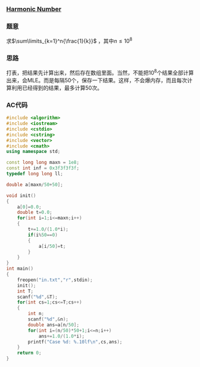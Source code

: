 ### [Harmonic Number](https://vjudge.net/problem/LightOJ-1234)

### 题意

求$\sum\limits_{k=1}^n{\frac{1}{k}}$ ，其中$n\leq10^8$

### 思路

打表，把结果先计算出来，然后存在数组里面。当然，不能把$10^8$个结果全部计算出来，会MLE。而是每隔50个，保存一下结果。这样，不会爆内存，而且每次计算利用已经得到的结果，最多计算50次。

### AC代码

```cpp
#include <algorithm>
#include <iostream>
#include <cstdio>
#include <cstring>
#include <vector>
#include <cmath>
using namespace std;

const long long maxn = 1e8;
const int inf = 0x3f3f3f3f;
typedef long long ll;

double a[maxn/50+50];

void init()
{
    a[0]=0.0;
    double t=0.0;
    for(int i=1;i<=maxn;i++)
    {
        t+=1.0/(1.0*i);
        if(i%50==0)
        {
            a[i/50]=t;
        }
    }
}
int main()
{
    freopen("in.txt","r",stdin);
    init();
    int T;
    scanf("%d",&T);
    for(int cs=1;cs<=T;cs++)
    {
        int n;
        scanf("%d",&n);
        double ans=a[n/50];
        for(int i=(n/50)*50+1;i<=n;i++)
            ans+=1.0/(1.0*i);
        printf("Case %d: %.10lf\n",cs,ans);
    }
    return 0;
}
```

